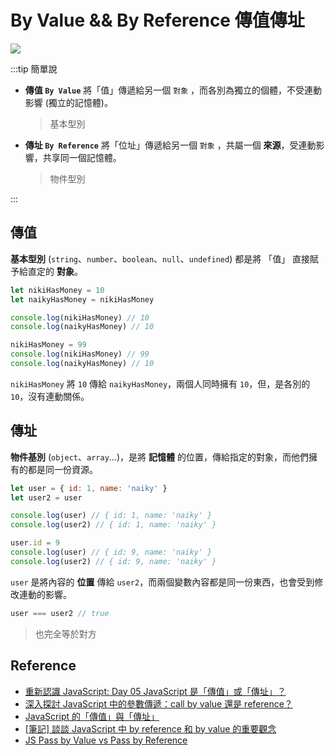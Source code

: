 # By Value && By Reference 傳值傳址

![](/Javascript/img/by-value-by-reference.gif)

:::tip 簡單說

- **傳值 `By Value`** 將「值」傳遞給另一個 `對象` ，而各別為獨立的個體，不受連動影響 (獨立的記憶體)。
  > 基本型別
- **傳址 `By Reference`** 將「位址」傳遞給另一個 `對象` ，共屬一個 **來源**，受連動影響，共享同一個記憶體。
  > 物件型別

:::

## 傳值

**基本型別** (`string`、`number`、`boolean`、`null`、`undefined`) 都是將 「值」 直接賦予給直定的 **對象**。

```js
let nikiHasMoney = 10
let naikyHasMoney = nikiHasMoney

console.log(nikiHasMoney) // 10
console.log(naikyHasMoney) // 10

nikiHasMoney = 99
console.log(nikiHasMoney) // 99
console.log(naikyHasMoney) // 10
```

`nikiHasMoney` 將 `10` 傳給 `naikyHasMoney`，兩個人同時擁有 `10`，但，是各別的 `10`，沒有連動關係。

## 傳址

**物件基別** (`object`、`array`...)，是將 **記憶體** 的位置，傳給指定的對象，而他們擁有的都是同一份資源。

```js
let user = { id: 1, name: 'naiky' }
let user2 = user

console.log(user) // { id: 1, name: 'naiky' }
console.log(user2) // { id: 1, name: 'naiky' }

user.id = 9
console.log(user) // { id: 9, name: 'naiky' }
console.log(user2) // { id: 9, name: 'naiky' }
```

`user` 是將內容的 **位置** 傳給 `user2`，而兩個變數內容都是同一份東西，也會受到修改連動的影響。

```js
user === user2 // true
```

> 也完全等於對方

## Reference

- [重新認識 JavaScript: Day 05 JavaScript 是「傳值」或「傳址」？](https://ithelp.ithome.com.tw/articles/10191057)
- [深入探討 JavaScript 中的參數傳遞：call by value 還是 reference？](https://blog.techbridge.cc/2018/06/23/javascript-call-by-value-or-reference/)
- [JavaScript 的「傳值」與「傳址」
  ](https://hackmd.io/@chupai/B13YRDJJB)
- [[筆記] 談談 JavaScript 中 by reference 和 by value 的重要觀念](https://pjchender.blogspot.com/2016/03/javascriptby-referenceby-value.html)
- [JS Pass by Value vs Pass by Reference](https://medium.com/@jordanmmartin/js-pass-by-value-vs-pass-by-reference-5a8c9ebf4d14)
